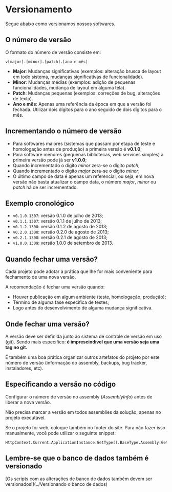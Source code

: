 # Versionamento

Segue abaixo como versionamos nossos softwares.

## O número de versão

O formato do número de versão consiste em:

```
v[major].[minor].[patch].[ano e mês]
```

* **Major**: Mudanças significativas (exemplos: alteração brusca de layout em todo sistema, mudanças significativas de funcionalidade).
* **Minor**: Mudanças médias (exemplos: adição de pequenas funcionalidades, mudança de layout em alguma tela).
* **Patch**: Mudanças pequenas (exemplos: correções de bug, alterações de texto).
* **Ano e mês**: Apenas uma referência da época em que a versão foi fechada. Utilizar dois dígitos para o ano seguido de dois dígitos para o mês.

## Incrementando o número de versão

* Para softwares maiores (sistemas que passam por etapa de teste e homologação antes de produção) a primeira versão é **v0.1.0**;
* Para software menores (pequenas bibliotecas, web services simples) a primeira versão pode já ser **v1.0.0**;
* Quando incrementado o dígito *minor* zera-se o dígito *patch*;
* Quando incrementado o dígito *major* zera-se o dígito *minor*;
* O último campo de data é apenas um referencial, ou seja, em nova versão não basta atualizar o campo data, o número *major*, *minor* ou *patch* há de ser incrementado.

## Exemplo cronológico

* `v0.1.0.1307`: versão 0.1.0 de julho de 2013;
* `v0.1.1.1307`: versão 0.1.1 de julho de 2013;
* `v0.1.2.1308`: versão 0.1.2 de agosto de 2013;
* `v0.2.0.1308`: versão 0.2.0 de agosto de 2013;
* `v0.2.1.1308`: versão 0.2.1 de agosto de 2013;
* `v1.0.0.1309`: versão 1.0.0 de setembro de 2013.

## Quando fechar uma versão?

Cada projeto pode adotar a prática que lhe for mais conveniente para fechamento de uma nova versão.

A recomendação é fechar uma versão quando:

* Houver publicação em algum ambiente (teste, homologação, produção);
* Término de alguma fase específica de testes;
* Logo antes do desenvolvimento de alguma mudança significativa.

## Onde fechar uma versão?

A versão deve ser definida junto ao sistema de controle de versão em uso (git).
Sendo mais específico: **é imprescindível que uma versão seja uma tag no git.**

É também uma boa prática organizar outros artefatos do projeto por este número de versão (informação do assembly, backups, bug tracker, instaladores, etc).

## Especificando a versão no código

Configurar o número de versão no assembly (*AssemblyInfo*) antes de liberar a nova versão.

Não precisa marcar a versão em todos assemblies da solução, apenas no projeto executável.

Se o projeto for web, coloque também no footer do site.
Para não fazer isso manualmente, você pode utilizar o seguinte snippet: 

```
HttpContext.Current.ApplicationInstance.GetType().BaseType.Assembly.GetName().Version
```

## Lembre-se que o banco de dados também é versionado

[Os scripts com as alterações de banco de dados também devem ser versionados!](../Versionando o banco de dados)